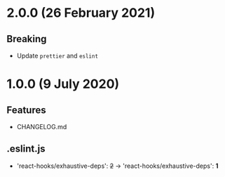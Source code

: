 # 2.0.0 (26 February 2021)

## Breaking

- Update `prettier` and `eslint`

# 1.0.0 (9 July 2020)

## Features
  
- CHANGELOG.md

## .eslint.js

- 'react-hooks/exhaustive-deps': ~~2~~ -> 'react-hooks/exhaustive-deps': **1**

